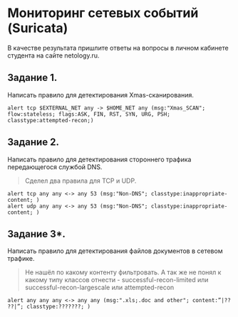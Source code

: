 # Мониторинг сетевых событий (Suricata)
В качестве результата пришлите ответы на вопросы в личном кабинете студента на сайте netology.ru.

## Задание 1.
Написать правило для детектирования Xmas-сканирования.

    alert tcp $EXTERNAL_NET any -> $HOME_NET any (msg:"Xmas_SCAN"; flow:stateless; flags:ASK, FIN, RST, SYN, URG, PSH; classtype:attempted-recon;)

## Задание 2.
Написать правило для детектирования стороннего трафика передающегося службой DNS.

> Сделел два правила для TCP и UDP.

    alert tcp any any <-> any 53 (msg:"Non-DNS"; classtype:inappropriate-content; )
    alert udp any any <-> any 53 (msg:"Non-DNS"; classtype:inappropriate-content; )
    



## Задание 3*.
Написать правило для детектирования файлов документов в сетевом трафике.

> Не нашёл по какому контенту фильтровать.
> А так же не понял к какому типу классов отнести - successful-recon-limited или successful-recon-largescale или attempted-recon

    alert any any any <-> any any (msg:".xls;.doc and other"; content:”|?? ??|”; classtype:???????; )